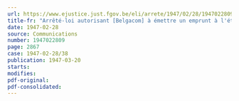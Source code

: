 ```yaml
---
url: https://www.ejustice.just.fgov.be/eli/arrete/1947/02/28/1947022809/justel
title-fr: "Arrêté-loi autorisant [Belgacom] à émettre un emprunt à l'étranger sous la garantie de l'Etat (Modifié par L 1991-03-21/30, art. 55)"
date: 1947-02-28
source: Communications
number: 1947022809
page: 2867
case: 1947-02-28/38
publication: 1947-03-20
starts:
modifies:
pdf-original:
pdf-consolidated:
---
```


